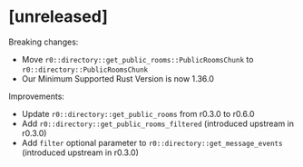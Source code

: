 # [unreleased]

Breaking changes:

* Move `r0::directory::get_public_rooms::PublicRoomsChunk` to `r0::directory::PublicRoomsChunk`
* Our Minimum Supported Rust Version is now 1.36.0

Improvements:

* Update `r0::directory::get_public_rooms` from r0.3.0 to r0.6.0
* Add `r0::directory::get_public_rooms_filtered` (introduced upstream in r0.3.0)
* Add `filter` optional parameter to `r0::directory::get_message_events` (introduced upstream in r0.3.0)
